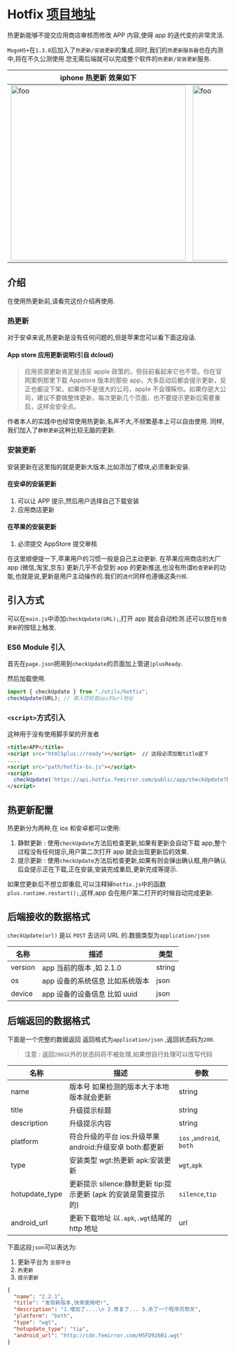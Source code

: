 # Hotfix [项目地址](https://github.com/tyaqing/hotfix)

热更新能够不提交应用商店审核而修改 APP 内容,使得 app 的迭代变的非常灵活.

`MogoH5+`在`1.3.0`后加入了`热更新/安装更新`的集成.同时,我们的`热更新服务器`也在内测中,将在不久公测使用.您无需后端就可以完成整个软件的`热更新/安装更新`服务.

| iphone 热更新 效果如下                                           | 安卓热更新效果如下                                                    | 安卓安装更新如下                                                      |
| ---------------------------------------------------------------- | --------------------------------------------------------------------- | --------------------------------------------------------------------- |
| <img   width="400"  :src="$withBase('/IMG_0040.PNG')" alt="foo"> | <img   width="400"  :src="$withBase('/S80805-211149.jpg')" alt="foo"> | <img   width="400"  :src="$withBase('/S80806-112100.jpg')" alt="foo"> |

## 介绍

在使用热更新前,请看完这份介绍再使用.

### 热更新

对于安卓来说,热更新是没有任何问题的,但是苹果您可以看下面这段话.

#### App store 应用更新说明(引自 dcloud)

> 应用资源更新肯定是违反 apple 政策的，但目前看起来它也不管。你在官网案例那里下载 Appstore 版本的那些 app，大多启动后都会提示更新，反正也都没下架。如果你不是很大的公司，apple 不会理睬你。如果你是大公司，建议不要做整体更新，每次更新几个页面，也不要提示更新后需要重启，这样会安全点。

作者本人的实践中也经常使用热更新,名声不大,不频繁基本上可以自由使用.
同样,我们加入了`静默更新`这种比较无脑的更新.

### 安装更新

安装更新在这里指的就是更新大版本,比如添加了模块,必须重新安装.

#### 在安卓的安装更新

1.  可以让 APP 提示,然后用户选择自己下载安装
2.  应用商店更新

#### 在苹果的安装更新

1.  必须提交 AppStore 提交审核

在这里顺便提一下,苹果用户的习惯一般是自己主动更新.
在苹果应用商店的大厂 app (微信,淘宝,京东) 更新几乎不会受到 app 的更新推送,也没有所谓`检查更新`的功能,也就是说,更新是用户主动操作的.我们的`迭代`同样也遵循这条`行规`.

## 引入方式

可以在`main.js`中添加`checkUpdate(URL);`,打开 app 就会自动检测.还可以放在`检查更新`的按钮上触发.

### ES6 Module 引入

首先在`page.json`把用到`checkUpdate`的页面加上管道`|plusReady`.

然后加载使用.

```js
import { checkUpdate } from "./utils/hotfix";
checkUpdate(URL); // 填入您检查api的url地址
```

### `<script>`方式引入

这种用于没有使用脚手架的开发者

```html
<title>APP</title>
<script src="html5plus://ready"></script>  // 这段必须加载title底下
....
<script src="path/hotfix-bs.js"></script>
<script>
  checkUpdate('https://api.hotfix.femirror.com/public/app/checkUpdate?bundleId=你的appId'); // 填入您检查api的url地址
</script>
```

## 热更新配置

热更新分为两种,在 ios 和安卓都可以使用:

1.  静默更新 : 使用`checkUpdate`方法后检查更新,如果有更新会自动下载 app,整个过程没有任何提示,用户第二次打开 app 就会出现更新后的效果.
2.  提示更新 : 使用`checkUpdate`方法后检查更新,如果有则会弹出确认框,用户确认后会提示正在下载,正在安装,安装完成重启,更新完成等提示.

如果您更新后不想立即重启,可以注释掉`hotfix.js`中的函数`plus.runtime.restart();`,这样,app 会在用户第二打开的时候自动完成更新.

## 后端接收的数据格式

`checkUpdate(url)` 是以 `POST` 去访问 URL 的.数据类型为`application/json`

| 名称    | 描述                            | 类型   |
| ------- | ------------------------------- | ------ |
| version | app 当前的版本 ,如 2.1.0        | string |
| os      | app 设备的系统信息 比如系统版本 | json   |
| device  | app 设备的设备信息 比如 uuid    | json   |

## 后端返回的数据格式

下面是一个完整的数据返回 返回格式为`application/json` ,返回状态码为`200`.

> 注意 : 返回`200`以外的状态码将不被处理,如果想自行处理可以改写代码

| 名称           | 描述                                                            | 参数                     |
| -------------- | --------------------------------------------------------------- | ------------------------ |
| name           | 版本号 如果检测的版本大于本地版本就会更新                       | string                   |
| title          | 升级提示标题                                                    | string                   |
| description    | 升级提示内容                                                    | string                   |
| platform       | 符合升级的平台 ios:升级苹果 android:升级安卓 both:都更新        | `ios` ,`android`, `both` |
| type           | 安装类型 wgt:热更新 apk:安装更新                                | `wgt`,`apk`              |
| hotupdate_type | 更新提示 silence:静默更新 tip:提示更新 (apk 的安装是需要提示的) | `silence`,`tip`          |
| android_url    | 更新下载地址 以`.apk`,`.wgt`结尾的 http 地址                    | url                      |

下面这段`json`可以表达为:

1.  更新平台为 `全部平台`
2.  `热更新`
3.  `提示更新`

```json
{
  "name": "2.2.1",
  "title": "发现新版本,快来使用吧!",
  "description": "1.增加了....\n 2.修复了... 3.杀了一个程序员祭天",
  "platform": "both",
  "type": "wgt",
  "hotupdate_type": "tip",
  "android_url": "http://cdn.femirror.com/H5FD926B1.wgt"
}
```
